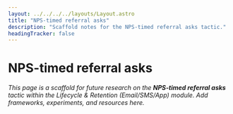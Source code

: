 ```yaml
---
layout: ../../../../layouts/Layout.astro
title: "NPS-timed referral asks"
description: "Scaffold notes for the NPS-timed referral asks tactic."
headingTracker: false
---
```

# NPS-timed referral asks

_This page is a scaffold for future research on the **NPS-timed referral asks** tactic within the Lifecycle & Retention (Email/SMS/App) module. Add frameworks, experiments, and resources here._
